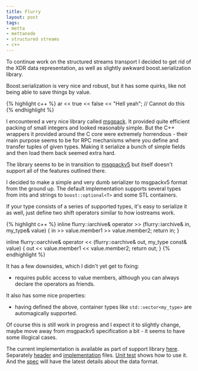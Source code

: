 ```yaml
--- 
title: Flurry
layout: post
tags:
- metta
- mettanode
- structured streams
- c++
---
```

To continue work on the structured streams transport I decided to get rid of the XDR data
representation, as well as slightly awkward boost.serialization library.

Boost.serialization is very nice and robust, but it has some quirks, like not being able to
save things by value.

{% highlight c++ %}
ar << true << false << "Hell yeah"; // Cannot do this
{% endhighlight %}

I encountered a very nice library called [msgpack](https://github.com/berkus/msgpack). It provided
quite efficient packing of small integers and looked reasonably simple.
But the C++ wrappers it provided around the C core were extremely horrendous - their main purpose
seems to be for RPC mechanisms where you define and transfer tuples of given types.
Making it serialize a bunch of simple fields and then load them back seemed extra hard.

The library seems to be in transition to [msgpackv5](https://gist.github.com/frsyuki/5432559)
but itself doesn't support all of the features outlined there.

I decided to make a simple and very dumb serializer to msgpackv5 format from the ground up.
The default implementation supports several types from ints and strings to `boost::optional<T>` and
some STL containers.

If your type consists of a series of supported types, it's easy to serialize it as well, just define
two shift operators similar to how iostreams work.

{% highlight c++ %}
inline flurry::iarchive&
operator >> (flurry::iarchive& in, my_type& value)
{
    in >> value.member1 >> value.member2;
    return in;
}

inline flurry::oarchive&
operator << (flurry::oarchive& out, my_type const& value)
{
    out << value.member1 << value.member2;
    return out;
}
{% endhighlight %}

It has a few downsides, which I didn't yet get to fixing:
* requires public access to value members, although you can always declare the operators as friends.

It also has some nice properties:
* having defined the above, container types like `std::vector<my_type>` are automagically supported.

Of course this is still work in progress and I expect it to slightly change, maybe move away from
msgpackv5 specification a bit - it seems to have some illogical cases.

The current implementation is available as part of support library [here](https://github.com/berkus/libsupport).
Separately [header](https://github.com/berkus/libsupport/blob/develop/include/flurry.h) and [implementation](https://github.com/berkus/libsupport/blob/develop/lib/flurry.cpp) files. [Unit test](https://github.com/berkus/libsupport/blob/develop/tests/test_flurry.cpp) shows how to use it. And the [spec](https://github.com/berkus/libsupport/blob/develop/doc/flurry_serialization.txt) will have the latest details about the data format.

